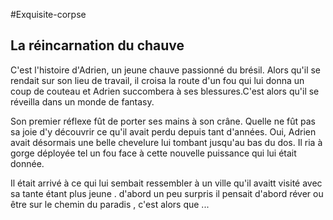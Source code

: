 #Exquisite-corpse

## La réincarnation du chauve

C'est l'histoire d'Adrien, un jeune chauve  passionné du brésil. Alors qu'il se rendait sur son lieu de travail, il croisa la route d'un fou qui lui donna un coup de couteau et Adrien succombera à ses blessures.C'est alors qu'il se réveilla dans un monde de fantasy.

Son premier réflexe fût de porter ses mains à son crâne. Quelle ne fût pas sa joie d'y découvrir ce qu'il avait perdu depuis tant d'années. Oui, Adrien avait désormais une belle chevelure lui tombant jusqu'au bas du dos. Il ria à gorge déployée tel un fou face à cette nouvelle puissance qui lui était donnée.

Il était arrivé à ce qui lui sembait ressembler à un ville qu'il avaitt visité avec sa tante étant plus jeune . d'abord un peu surpris il pensait d'abord réver ou être sur le chemin du paradis , c'est alors que ...
